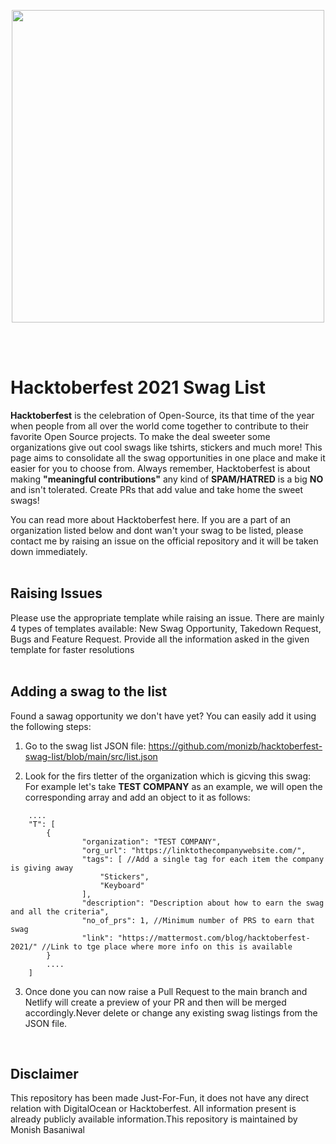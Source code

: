 <p align="center">
<img src="https://hacktoberfest.digitalocean.com/_nuxt/img/logo-hacktoberfest-full.f42e3b1.svg" width="500"/>
 </p>
 <br>
 <br>
 
# Hacktoberfest 2021 Swag List

**Hacktoberfest** is the celebration of Open-Source, its that time of the year when people from all over the world come together to contribute to their favorite Open Source projects. To make the deal sweeter some organizations give out cool swags like tshirts, stickers and much more! This page aims to consolidate all the swag opportunities in one place and make it easier for you to choose from. Always remember, Hacktoberfest is about making **"meaningful contributions"** any kind of **SPAM/HATRED** is a big **NO** and isn't tolerated. Create PRs that add value and take home the sweet swags!

You can read more about Hacktoberfest here. If you are a part of an organization listed below and dont wan't your swag to be listed, please contact me by raising an issue on the official repository and it will be taken down immediately.
<br>
<br>
## Raising Issues
Please use the appropriate template while raising an issue. There are mainly 4 types of templates available: New Swag Opportunity, Takedown Request, Bugs and Feature Request. Provide all the information asked in the given template for faster resolutions
<br>
<br>
## Adding a swag to the list

Found a sawag opportunity we don't have yet? You can easily add it using the following steps:

1) Go to the swag list JSON file: https://github.com/monizb/hacktoberfest-swag-list/blob/main/src/list.json

2) Look for the firs tletter of the organization which is gicving this swag: For example let's take **TEST COMPANY** as an example, we will open the corresponding array and add an object to it as follows: 

```
    ....
    "T": [
        {
                "organization": "TEST COMPANY",
                "org_url": "https://linktothecompanywebsite.com/",
                "tags": [ //Add a single tag for each item the company is giving away
                    "Stickers",
                    "Keyboard"
                ],
                "description": "Description about how to earn the swag and all the criteria",
                "no_of_prs": 1, //Minimum number of PRS to earn that swag
                "link": "https://mattermost.com/blog/hacktoberfest-2021/" //Link to tge place where more info on this is available
        }
        ....
    ]
```

3) Once done you can now raise a Pull Request to the main branch and Netlify will create a preview of your PR and then will be merged accordingly.Never delete or change any existing swag listings from the JSON file.
<br>

## Disclaimer
This repository has been made Just-For-Fun, it does not have any direct relation with DigitalOcean or Hacktoberfest. All information present is already publicly available information.This repository is maintained by Monish Basaniwal





